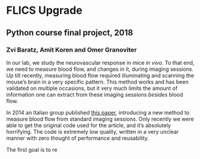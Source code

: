 # FLICS Upgrade
## Python course final project, 2018
### Zvi Baratz, Amit Koren and Omer Granoviter

In our lab, we study the neurovascular response in mice _in vivo_. To that end, we need to measure blood flow, and changes in it, 
during imaging sessions. Up till recently, measuring blood flow required illuminating and scanning the mouse’s brain in a very 
specific pattern. This method works and has been validated on multiple occasions, but it very much limits the amount of information 
one can extract from these imaging sessions *besides* blood flow.

In 2014 an Italian group published [this paper](https://www.nature.com/articles/srep07341), introducing a new method to measure blood 
flow from standard imaging sessions. Only recently we were able to get the original code used for the article, and it’s absolutely 
horrifying. The code is extremely low quality, written in a very unclear manner with zero thought of performance and reusability.

The first goal is to re
